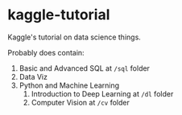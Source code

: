 # kaggle-tutorial
Kaggle's tutorial on data science things. 

Probably does contain:
1. Basic and Advanced SQL at `/sql` folder
2. Data Viz
3. Python and Machine Learning
   1. Introduction to Deep Learning at `/dl` folder
   2. Computer Vision at `/cv` folder
   
